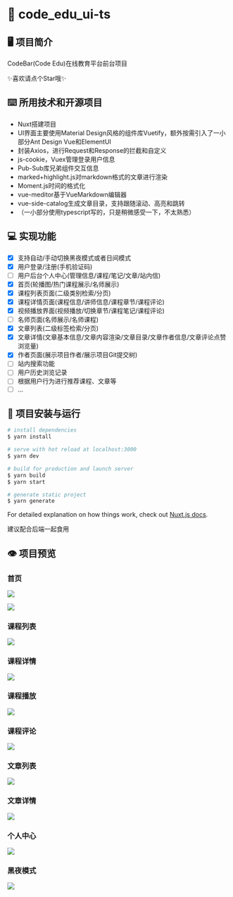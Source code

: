 # 🏫 code_edu_ui-ts

## 🖥 项目简介

CodeBar(Code Edu)在线教育平台前台项目

✨喜欢请点个Star哦✨

## ⌨️ 所用技术和开源项目

- Nuxt搭建项目
- UI界面主要使用Material Design风格的组件库Vuetify，额外按需引入了一小部分Ant Design Vue和ElementUI
- 封装Axios，进行Request和Response的拦截和自定义
- js-cookie，Vuex管理登录用户信息
- Pub-Sub库兄弟组件交互信息
- marked+highlight.js对markdown格式的文章进行渲染
- Moment.js时间的格式化
- vue-meditor基于VueMarkdown编辑器
- vue-side-catalog生成文章目录，支持跟随滚动、高亮和跳转
- （一小部分使用typescript写的，只是稍微感受一下，不太熟悉）

## 💻 实现功能

- [x] 支持自动/手动切换黑夜模式或者日间模式
- [x] 用户登录/注册(手机验证码)
- [ ] 用户后台个人中心(管理信息/课程/笔记/文章/站内信)
- [x] 首页(轮播图/热门课程展示/名师展示)
- [x] 课程列表页面(二级类别检索/分页)
- [x] 课程详情页面(课程信息/讲师信息/课程章节/课程评论)
- [x] 视频播放界面(视频播放/切换章节/课程笔记/课程评论)
- [ ] 名师页面(名师展示/名师课程)
- [x] 文章列表(二级标签检索/分页)
- [x] 文章详情(文章基本信息/文章内容渲染/文章目录/文章作者信息/文章评论点赞浏览量)
- [x] 作者页面(展示项目作者/展示项目Git提交树)
- [ ] 站内搜索功能
- [ ] 用户历史浏览记录
- [ ] 根据用户行为进行推荐课程、文章等
- [ ] ...

## 🔨 项目安装与运行

```bash
# install dependencies
$ yarn install

# serve with hot reload at localhost:3000
$ yarn dev

# build for production and launch server
$ yarn build
$ yarn start

# generate static project
$ yarn generate
```

For detailed explanation on how things work, check out [Nuxt.js docs](https://nuxtjs.org).

建议配合后端一起食用

## 👁 项目预览

### 首页

![](https://jzhmcoo1-1258918430.cos.ap-shanghai.myqcloud.com/code_edu_ui_pic/index-pic.png)

![](https://jzhmcoo1-1258918430.cos.ap-shanghai.myqcloud.com/code_edu_ui_pic/index.png)

### 课程列表

![](https://jzhmcoo1-1258918430.cos.ap-shanghai.myqcloud.com/code_edu_ui_pic/course-index.png)

### 课程详情

![](https://jzhmcoo1-1258918430.cos.ap-shanghai.myqcloud.com/code_edu_ui_pic/course-id.png)

### 课程播放

![](https://jzhmcoo1-1258918430.cos.ap-shanghai.myqcloud.com/code_edu_ui_pic/player.png)

### 课程评论

![](https://jzhmcoo1-1258918430.cos.ap-shanghai.myqcloud.com/code_edu_ui_pic/course-comment.png)

### 文章列表

![](https://jzhmcoo1-1258918430.cos.ap-shanghai.myqcloud.com/code_edu_ui_pic/article-index.png)

### 文章详情

![](https://jzhmcoo1-1258918430.cos.ap-shanghai.myqcloud.com/code_edu_ui_pic/article-id.png)

### 个人中心

![](https://jzhmcoo1-1258918430.cos.ap-shanghai.myqcloud.com/code_edu_ui_pic/ucenter-info.png)

### 黑夜模式

![](https://jzhmcoo1-1258918430.cos.ap-shanghai.myqcloud.com/code_edu_ui_pic/dark-mode.png)